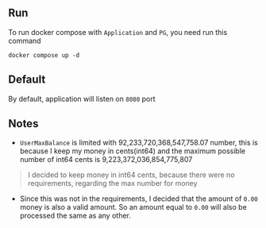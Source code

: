 
## Run

To run docker compose with `Application` and `PG`, you need run this command 

```
docker compose up -d 
```

## Default

By default, application will listen on `8080` port

## Notes

+ `UserMaxBalance` is limited with 92,233,720,368,547,758.07 number, this is because I keep my money in cents(int64) and the maximum possible number of int64 cents is 9,223,372,036,854,775,807 
> I decided to keep money in int64 cents, because there were no requirements, regarding the max number for money 
+ Since this was not in the requirements, I decided that the amount of `0.00` money is also a valid amount. So an amount equal to `0.00` will also be processed the same as any other.
